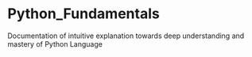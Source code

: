 # Python_Fundamentals
Documentation of intuitive explanation towards deep understanding and mastery of Python Language
